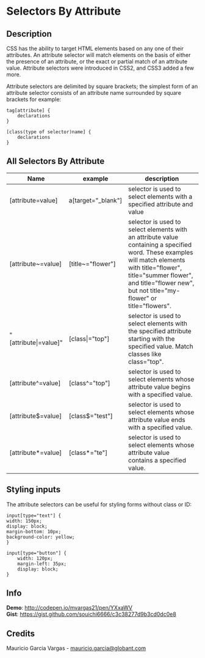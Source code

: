 # Selectors By Attribute

## Description

CSS has the ability to target HTML elements based on any one of their attributes. An attribute selector will match elements on the basis of either the presence of an attribute, or the exact or partial match of an attribute value. Attribute selectors were introduced in CSS2, and CSS3 added a few more.

Attribute selectors are delimited by square brackets; the simplest form of an attribute selector consists of an attribute name surrounded by square brackets for example:

	tag[attribute] {
  		declarations
	}

	[class(type of selector)name] {
  		declarations
	}

## All Selectors By Attribute 

| Name | example         | description |
| ------------- | ----------- | ----------- |
| [attribute=value]	|a[target="_blank"]	|selector is used to select elements with a specified attribute and value|
|[attribute~=value]	|[title~="flower"]	|selector is used to select elements with an attribute value containing a specified word. These examples will match elements with title="flower", title="summer flower", and title="flower new", but not title="my-flower" or title="flowers".
|"[attribute&#124;=value]" |[class&#124;="top"]	| selector is used to select elements with the specified attribute starting with the specified value. Match classes like class="top".
|[attribute^=value]	|[class^="top"]	|selector is used to select elements whose attribute value begins with a specified value.
|[attribute$=value]	|[class$="test"]	|selector is used to select elements whose attribute value ends with a specified value.
|[attribute*=value]	|[class*="te"]	|selector is used to select elements whose attribute value contains a specified value.

## Styling inputs

The attribute selectors can be useful for styling forms without class or ID:

	input[type="text"] {
    width: 150px;
    display: block;
    margin-bottom: 10px;
    background-color: yellow;
	}

	input[type="button"] {
	    width: 120px;
	    margin-left: 35px;
	    display: block;
	}


## Info

__Demo__: http://codepen.io/mvargas21/pen/YXxaWV  
__Gist__: https://gist.github.com/souichi6666/c3c38277d9b3cd0dc0e8

## Credits

Mauricio Garcia Vargas - mauricio.garcia@globant.com
